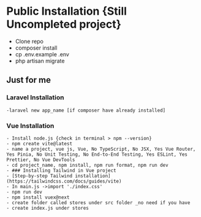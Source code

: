 # Public Installation {Still **Uncompleted** project}
- Clone repo
- composer install
- cp .env.example .env
- php artisan migrate

## Just for me
### Laravel Installation
    -laravel new app_name [if composer have already installed]
### Vue Installation
    - Install node.js {check in terminal > npm --version}
    - npm create vite@latest
    - name a project, vue js, Vue, No TypeScript, No JSX, Yes Vue Router, Yes Pinia, No Unit Testing, No End-to-End Testing, Yes ESLint, Yes Prettier, No Vue DevTools
    - cd project_name, npm install, npm run format, npm run dev
    - ### Installing Tailwind in Vue project
    - [Step-by-step Tailwind installation](https://tailwindcss.com/docs/guides/vite)
    - In main.js ->import './index.css'
    - npm run dev
    - npm install vuex@next
    - create folder called stores under src folder _no need if you have
    - create index.js under stores





